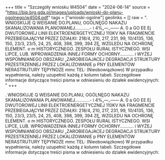 +++
title = "Szczegóły wniosku W4504"
date = "2024-06-14"
source = "https://bip.brg.gda.pl/images/uploads/wnioski-do-planu-ogolnego/w4504.pdf"
tags = ["wnioski-ogolne"]
geolinks = []
raw = ". WNIOSKUJE Q WEISANIE DO.PLANU, OGÓLNĘGO NAKAZU SKANALIZOWANIA PLANOWANEJ............- i 4%„—_—— A. 0 a GO EE Ej DWUTOROWEJ LINII ELEKTROENERGETYCZNEJ 110KV NA FRAGMENCIE PRZEBIEGAJĄCYM PRZEZ DZIAŁKI: 218/4, 210, 217, 231, 99, 10/4135, 136, 150, 23/3, 23/5, 24, 25, 408, 398, 399, 394 ZĘ, WZGLEDU NA OCHRONĘ ELEMENT. o m HISTORYCZNEGO. ZESPOŁU RURAL ISTYCZNEGO. WSI LIPCE, LUB. WPROWADZENIA INNEJ FORMY OCHORNY........... i WYŻEJ WSPOMNIANEGO OBSZARU „ZAROBIEGAJACEJ DEGRADACJI STRUKTURY PRZESTRZENNEJ PRZEZ LOKALIZOWANIE p PNY ELEMENTÓW NERASTRUTURY TĘPYNOZE mmc TEL: (Nieobowiązkowo) W przypadku wypełnienia, należy uzupełnić każdą z kolumn tabeli. Szczegółowe informacje dotyczące treści pisma w odniesieniu do działek ewidencyjnych: "
+++

. WNIOSKUJE Q WEISANIE DO.PLANU, OGÓLNĘGO NAKAZU SKANALIZOWANIA PLANOWANEJ............-
i 4%„—_—— A.
0 a GO EE Ej
DWUTOROWEJ LINII ELEKTROENERGETYCZNEJ 110KV NA FRAGMENCIE PRZEBIEGAJĄCYM PRZEZ DZIAŁKI:
218/4, 210, 217, 231, 99, 10/4135, 136, 150, 23/3, 23/5, 24, 25, 408, 398, 399, 394 ZĘ, WZGLEDU NA OCHRONĘ ELEMENT. o m
HISTORYCZNEGO. ZESPOŁU RURAL ISTYCZNEGO. WSI LIPCE, LUB. WPROWADZENIA INNEJ FORMY OCHORNY...........
i WYŻEJ WSPOMNIANEGO OBSZARU „ZAROBIEGAJACEJ DEGRADACJI STRUKTURY PRZESTRZENNEJ PRZEZ LOKALIZOWANIE
p PNY ELEMENTÓW NERASTRUTURY TĘPYNOZE mmc
TEL: (Nieobowiązkowo) W przypadku wypełnienia, należy uzupełnić każdą z kolumn tabeli.
Szczegółowe informacje dotyczące treści pisma w odniesieniu do działek ewidencyjnych:



